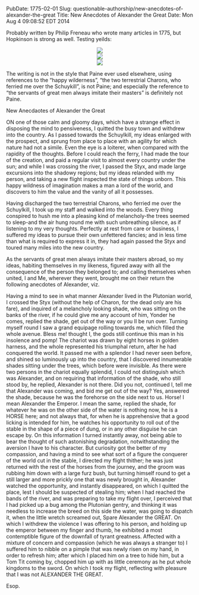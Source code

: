 PubDate: 1775-02-01
Slug: questionable-authorship/new-anecdotes-of-alexander-the-great
Title: New Anecdotes of Alexander the Great
Date: Mon Aug  4 09:08:52 EDT 2014

   Probably written by Philip Freneau who wrote many articles in 1775, but Hopkinson is strong as well.
   Testing yeilds:


<center><img src="/images/new-anecdotes-of-alexander-the-great-a.png"></center>
<center><img src="/images/new-anecdotes-of-alexander-the-great-b.png"></center>
<center><img src="/images/new-anecdotes-of-alexander-the-great-c.png"></center>

   The writing is not in the style that Paine ever used elsewhere, using references to the “happy wilderness”,
   “the two terrestrial Charons, who ferried me over the Schuykill”, is not Paine; and especially the reference
   to “the servants of great men always imitate their masters” is definitely not Paine.

   New Anecdaotes of Alexander the Great

   ON one of those calm and gloomy days, which have a strange effect in
   disposing the mind to pensiveness, I quitted the busy town and withdrew
   into the country. As I passed towards the Schuylkill, my ideas enlarged
   with the prospect, and sprung from place to place with an agility for
   which nature had not a simile. Even the eye is a loiterer, when compared
   with the rapidity of the thoughts. Before I could reach the ferry, I had
   made the tour of the creation, and paid a regular visit to almost every
   country under the sun; and while I was crossing the river, I passed the
   Styx, and made large excursions into the shadowy regions; but my ideas
   relanded with my person, and taking a new flight inspected the state of
   things unborn. This happy wildness of imagination makes a man a lord of
   the world, and discovers to him the value and the vanity of all it
   possesses.

   Having discharged the two terrestrial Charons, who ferried me over the
   Schuylkill, I took up my staff and walked into the woods. Every thing
   conspired to hush me into a pleasing kind of melancholy-the trees seemed
   to sleep-and the air hung round me with such unbreathing silence, as if
   listening to my very thoughts. Perfectly at rest from care or business, I
   suffered my ideas to pursue their own unfettered fancies; and in less time
   than what is required to express it in, they had again passed the Styx and
   toured many miles into the new country.

   As the servants of great men always imitate their masters abroad, so my
   ideas, habiting themselves in my likeness, figured away with all the
   consequence of the person they belonged to; and calling themselves when
   united, I and Me, wherever they went, brought me on their return the
   following anecdotes of Alexander, viz.

   Having a mind to see in what manner Alexander lived in the Plutonian
   world, I crossed the Styx (without the help of Charon, for the dead only
   are his fare), and inquired of a melancholy looking shade, who was sitting
   on the banks of the river, if he could give me any account of him, Yonder
   he comes, replied the shade, get out of the way or you II be run over.
   Turning myself round I saw a grand equipage rolling towards me, which
   filled the whole avenue. Bless me! thought I, the gods still continue this
   man in his insolence and pomp! The chariot was drawn by eight horses in
   golden harness, and the whole represented his triumphal return, after he
   had conquered the world. It passed me with a splendor I had never seen
   before, and shined so luminously up into the country, that I discovered
   innumerable shades sitting under the trees, which before were invisible.
   As there were two persons in the chariot equally splendid, I could not
   distinguish which was Alexander, and on requiring that information of the
   shade, who still stood by, he replied, Alexander is not there. Did you
   not, continued I, tell me that Alexander was coming, and bid me get out of
   the way? Yes, answered the shade, because he was the forehorse on the side
   next to us. Horse! I mean Alexander the Emperor. I mean the same, replied
   the shade, for whatever he was on the other side of the water is nothing
   now, he is a HORSE here; and not always that, for when he is apprehensive
   that a good licking is intended for him, he watches his opportunity to
   roll out of the stable in the shape of a piece of dung, or in any other
   disguise he can escape by. On this information I turned instantly away,
   not being able to bear the thought of such astonishing degradation,
   notwithstanding the aversion I have to his character. But curiosity got
   the better of my compassion, and having a mind to see what sort of a
   figure the conquerer of the world cut in the stable, I directed my flight
   thither; he was just returned with the rest of the horses from the
   journey, and the groom was rubbing him down with a large furz bush, but
   turning himself round to get a still larger and more prickly one that was
   newly brought in, Alexander watched the opportunity, and instantly
   disappeared, on which I quitted the place, lest I should be suspected of
   stealing him; when I had reached the bands of the river, and was preparing
   to take my flight over, I perceived that I had picked up a bug among the
   Plutonian gentry, and thinking it was needless to increase the breed on
   this side the water,  was going to dispatch it, when the little wretch
   screamed out, Spare Alexander the GREAT. On which I withdrew the violence
   I was offering to his person, and holding up the emperor between my finger
   and thumb, he exhibited a most contemptible figure of the downfall of
   tyrant greatness. Affected with a mixture of concern and compassion (which
   he was always a stranger to) I suffered him to nibble on a pimple that was
   newly risen on my hand, in order to refresh him; after which I placed him
   on a tree to hide him, but a Tom Tit coming by, chopped him up with as
   little ceremony as he put whole kingdoms to the sword. On which I took my
   flight, reflecting with pleasure that I was not ALEXANDER THE GREAT.

   Esop.


